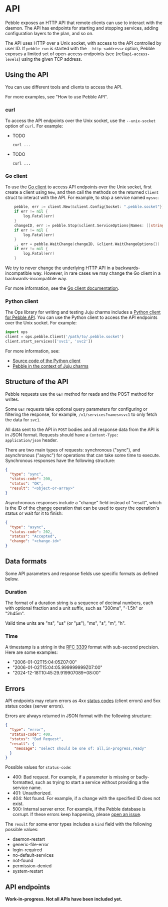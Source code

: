 # API

Pebble exposes an HTTP API that remote clients can use to interact with the daemon. The API has endpoints for starting and stopping services, adding configuration layers to the plan, and so on.

The API uses HTTP over a Unix socket, with access to the API controlled by user ID. If `pebble run` is started with the `--http <address>` option, Pebble exposes a limited set of open-access endpoints (see {ref}`api-access-levels`) using the given TCP address.

## Using the API

You can use different tools and clients to access the API.

For more examples, see "How to use Pebble API". <!-- [David] Link to the how-to guide -->

### curl

To access the API endpoints over the Unix socket, use the `--unix-socket` option of `curl`. For example:

* TODO

    ```
    curl ...
    ```

* TODO

    ```
    curl ...
    ```

### Go client

To use the [Go client](https://pkg.go.dev/github.com/canonical/pebble/client) to access API endpoints over the Unix socket, first create a client using `New`, and then call the methods on the returned `Client` struct to interact with the API. For example, to stop a service named `mysvc`:

```go
    pebble, err := client.New(&client.Config{Socket: ".pebble.socket"})
    if err != nil {
        log.Fatal(err)
    }
    changeID, err := pebble.Stop(&client.ServiceOptions{Names: []string{"mysvc"}})
    if err != nil {
        log.Fatal(err)
    }
    _, err = pebble.WaitChange(changeID, &client.WaitChangeOptions{})
    if err != nil {
        log.Fatal(err)
    }
```

We try to never change the underlying HTTP API in a backwards-incompatible way. However, in rare cases we may change the Go client in a backwards-incompatible way.

For more information, see the [Go client documentation](https://pkg.go.dev/github.com/canonical/pebble/client).

### Python client

The Ops library for writing and testing Juju charms includes a [Python client for Pebble API](https://ops.readthedocs.io/en/latest/reference/pebble.html). You can use the Python client to access the API endpoints over the Unix socket. For example:

```python
import ops
client = ops.pebble.Client('/path/to/.pebble.socket')
client.start_services(['svc1', 'svc2'])
```

For more information, see:

- [Source code of the Python client](https://github.com/canonical/operator/blob/main/ops/pebble.py)
- [Pebble in the context of Juju charms](https://juju.is/docs/sdk/interact-with-pebble)

## Structure of the API

Pebble requests use the `GET` method for reads and the POST method for writes.

Some `GET` requests take optional query parameters for configuring or filtering the response, for example, `/v1/services?names=svc1` to only fetch the data for `svc1`.

All data sent to the API in `POST` bodies and all response data from the API is in JSON format. Requests should have a `Content-Type: application/json` header.

There are two main types of requests: synchronous ("sync"), and asynchronous ("async") for operations that can take some time to execute. Synchronous responses have the following structure:

```json
{
  "type": "sync",
  "status-code": 200,
  "status": "OK",
  "result": "<object-or-array>"
}
```

Asynchronous responses include a "change" field instead of "result", which is the ID of the [change](changes-and-tasks) operation that can be used to query the operation's status or wait for it to finish:

```json
{
  "type": "async",
  "status-code": 202,
  "status": "Accepted",
  "change": "<change-id>"
}
```

## Data formats

Some API parameters and response fields use specific formats as defined below.

### Duration

The format of a duration string is a sequence of decimal numbers, each with optional fraction and a unit suffix, such as "300ms", "-1.5h" or "2h45m".

Valid time units are "ns", "us" (or "µs"), "ms", "s", "m", "h".

### Time

A timestamp is a string in the [RFC 3339](https://datatracker.ietf.org/doc/html/rfc3339) format with sub-second precision. Here are some examples:

- "2006-01-02T15:04:05Z07:00"
- "2006-01-02T15:04:05.999999999Z07:00"
- "2024-12-18T10:45:29.919907089+08:00"

## Errors

API endpoints may return errors as 4xx [status codes](https://www.iana.org/assignments/http-status-codes/http-status-codes.xhtml) (client errors) and 5xx status codes (server errors).

Errors are always returned in JSON format with the following structure:

```json
{
  "type": "error",
  "status-code": 400,
  "status": "Bad Request",
  "result": {
    "message": "select should be one of: all,in-progress,ready"
  }
}
```

Possible values for `status-code`:

- 400: Bad request. For example, if a parameter is missing or badly-formatted, such as trying to start a service without providing a the service name.
- 401: Unauthorized.
- 404: Not found. For example, if a change with the specified ID does not exist.
- 500: Internal server error. For example, if the Pebble database is corrupt. If these errors keep happening, please [open an issue](https://github.com/canonical/pebble/issues/new).

The `result` for some error types includes a `kind` field with the following possible values:

- daemon-restart
- generic-file-error
- login-required
- no-default-services
- not-found
- permission-denied
- system-restart

## API endpoints

**Work-in-progress. Not all APIs have been included yet.**

<link rel="stylesheet" type="text/css" href="https://unpkg.com/swagger-ui-dist@5.11.0/swagger-ui.css" ></link>
<link rel="stylesheet" type="text/css" href="../../_static/swagger-override.css" ></link>
<div id="swagger-ui"></div>

<script src="https://unpkg.com/swagger-ui-dist@5.11.0/swagger-ui-bundle.js" charset="UTF-8" crossorigin> </script>
<script src="https://unpkg.com/swagger-ui-dist@5.11.0/swagger-ui-standalone-preset.js" charset="UTF-8 crossorigin"> </script>
<script>
window.onload = function() {
  // Begin Swagger UI call region
  const ui = SwaggerUIBundle({
    url: window.location.pathname +"../../openapi.yaml",
    dom_id: '#swagger-ui',
    deepLinking: true,
    presets: [
      SwaggerUIBundle.presets.apis,
      SwaggerUIStandalonePreset
    ],
    plugins: [],
    validatorUrl: "none",
    defaultModelsExpandDepth: -1,
    supportedSubmitMethods: []
  })
  // End Swagger UI call region

  window.ui = ui

  function addSwaggerTagsToTOC(tags) {
    // Find the last H2 entry in the TOC and insert a 'ul' element for the tag list
    const tocContainer = document.querySelector(
      ".toc-tree > ul > li > ul > li:last-child"
    );
    const tocList = document.createElement("ul");
    tocContainer.appendChild(tocList);
    // Add a link for each tag inside the 'ul' element
    for (const tag of tags) {
      // Create an 'a' element for the tag link
      const tocLink = document.createElement("a");
      tocLink.classList.add("reference", "internal");
      tocLink.href= `#/${tag}`;
      tocLink.innerText = tag;
      tocLink.addEventListener("click", event => {
        if (event.shiftKey || event.ctrlKey || event.altKey || event.metaKey) {
          return;
        }
        // When the tag link is clicked with no modifier keys:
        // - Scroll the tag section into view
        // - If the tag section is closed, open it (by simulating a click)
        const swaggerHeading = document.getElementById(`operations-tag-${tag}`);
        swaggerHeading.scrollIntoView({
          behavior: "smooth"
        });
        if (swaggerHeading.getAttribute("data-is-open") == "false") {
          swaggerHeading.click();
        }
      });
      // Wrap the tag link in a 'li' element and add it to the tag list
      const tocItem = document.createElement("li");
      tocItem.appendChild(tocLink);
      tocList.appendChild(tocItem);
    }
  }

  // Make sure to match the tags defined in openapi.yaml
  addSwaggerTagsToTOC([
    "plan",
    "services",
    "checks",
    "files",
    "changes",
    "notices",
    "identities",
    "system"
  ]);
}
</script>
